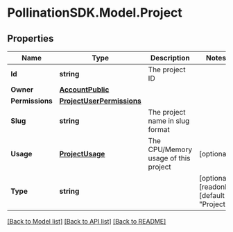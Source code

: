 
# PollinationSDK.Model.Project

## Properties

Name | Type | Description | Notes
------------ | ------------- | ------------- | -------------
**Id** | **string** | The project ID | 
**Owner** | [**AccountPublic**](AccountPublic.md) |  | 
**Permissions** | [**ProjectUserPermissions**](ProjectUserPermissions.md) |  | 
**Slug** | **string** | The project name in slug format | 
**Usage** | [**ProjectUsage**](ProjectUsage.md) | The CPU/Memory usage of this project | [optional] 
**Type** | **string** |  | [optional] [readonly] [default to "Project"]

[[Back to Model list]](../README.md#documentation-for-models)
[[Back to API list]](../README.md#documentation-for-api-endpoints)
[[Back to README]](../README.md)


